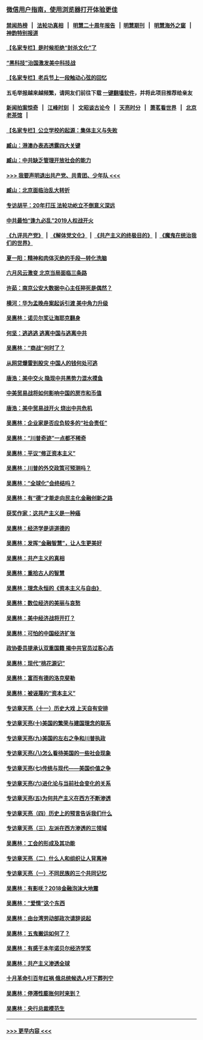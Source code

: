 ### [微信用户指南，使用浏览器打开体验更佳](https://github.com/gfw-breaker/banned-news1/blob/master/indexes/wechat-guide.md?t=0)
#### [禁闻热榜](热点新闻.md?t=0)  &nbsp;&nbsp;|&nbsp;&nbsp; [法轮功真相](https://github.com/gfw-breaker/truth/blob/master/README.md?t=0) &nbsp;&nbsp;|&nbsp;&nbsp; [明慧二十周年报告](https://github.com/gfw-breaker/mh-reports/blob/master/README.md?t=0) &nbsp;&nbsp;|&nbsp;&nbsp;[明慧期刊](https://github.com/gfw-breaker/mh-qikan) &nbsp;&nbsp;|&nbsp;&nbsp; [明慧海外之窗](https://github.com/gfw-breaker/mh-news/blob/master/README.md?t=0) &nbsp;&nbsp;|&nbsp;&nbsp; [神韵特别报道](https://github.com/gfw-breaker/mh-news/blob/master/shenyun.md?t=0)
#### [【名家专栏】是时候拒绝“封杀文化”了](../pages/nsc423/n11814093.md?t=02121602) 
#### [“黑科技”治国激发美中科技战](../pages/nsc423/n11638056.md?t=02121602) 
#### [【名家专栏】老兵节上一段触动心弦的回忆](../pages/nsc423/n11646016.md?t=02121602) 
#### 五毛举报越来越频繁，请网友们前往下载 [一键翻墙软件](https://github.com/gfw-breaker/ssr-accounts)，并将此项目推荐给亲友
#### [新闻拍案惊奇](https://github.com/gfw-breaker/banned-news1/blob/master/pages/link4.md) &nbsp;&nbsp;|&nbsp;&nbsp; [江峰时刻](https://github.com/gfw-breaker/banned-news1/blob/master/pages/link4.md) &nbsp;&nbsp;|&nbsp;&nbsp; [文昭谈古论今](https://github.com/gfw-breaker/banned-news1/blob/master/pages/link4.md) &nbsp;&nbsp;|&nbsp;&nbsp; [天亮时分](https://github.com/gfw-breaker/banned-news1/blob/master/pages/link4.md) &nbsp;&nbsp;|&nbsp;&nbsp; [萧茗看世界](https://github.com/gfw-breaker/banned-news1/blob/master/pages/link4.md) &nbsp;&nbsp;|&nbsp;&nbsp; [北京老茶馆](https://github.com/gfw-breaker/banned-news1/blob/master/pages/link4.md) &nbsp;&nbsp;|&nbsp;&nbsp; 
#### [【名家专栏】公立学校的起源：集体主义与失败](../pages/nsc423/n11601833.md?t=02121602) 
#### [臧山：港澳办表态透露四大关键](../pages/nsc423/n11421628.md?t=02121602) 
#### [臧山：中共缺乏管理开放社会的能力](../pages/nsc423/n11407457.md?t=02121602) 
#### [>>> 我要声明退出共产党、共青团、少年队 <<<](https://github.com/begood0513/goodnews/blob/master/quit/letter.md) 
#### [臧山：北京面临治乱大转折](../pages/nsc423/n11406895.md?t=02121602) 
#### [专访胡平：20年打压 法轮功屹立不倒意义深远](../pages/nsc423/n11398800.md?t=02121602) 
#### [中共最怕“逢九必乱”2019人权战开火](../pages/nsc423/n11385248.md?t=02121602) 
#### [《九评共产党》](https://github.com/begood0513/9ping.md/blob/master/README.md) &nbsp;|&nbsp; [《解体党文化》](../../../../jtdwh.md/blob/master/README.md)  &nbsp;|&nbsp; [《共产主义的终极目的》](../../../../gczydzjmd.md/blob/master/README.md) &nbsp;|&nbsp; [《魔鬼在统治我们的世界》](../../../../mgztzwmdsj.md/blob/master/README.md) 
#### [夏一阳：精神和肉体灭绝的手段—转化洗脑](../pages/nsc423/n11368250.md?t=02121602) 
#### [六月风云激变 北京当局面临三条路](../pages/nsc423/n11313668.md?t=02121602) 
#### [许茹：南京公安大数据中心主任猝死是偶然？](../pages/nsc423/n11064744.md?t=02121602) 
#### [横河：华为孟晚舟案起诉引渡 美中角力升级](../pages/nsc423/n11027230.md?t=02121602) 
#### [吴惠林：诺贝尔奖让海耶克翻身](../pages/nsc423/n10890049.md?t=02121602) 
#### [何坚：逃逃逃 逃离中国与逃离中共](../pages/nsc423/n10592891.md?t=02121602) 
#### [吴惠林：“商战”何时了？](../pages/nsc423/n10573558.md?t=02121602) 
#### [从网贷爆雷到股灾 中国人的钱何处可逃](../pages/nsc423/n10572800.md?t=02121602) 
#### [唐浩：美中交火 隐现中共黑势力混水摸鱼](../pages/nsc423/n10544040.md?t=02121602) 
#### [中美贸易战将如何影响中国的房市和币值](../pages/nsc423/n10543697.md?t=02121602) 
#### [唐浩：美中贸易战开火 烧出中共危机](../pages/nsc423/n10540126.md?t=02121602) 
#### [吴惠林：企业家是否应负较多的“社会责任”](../pages/nsc423/n10535022.md?t=02121602) 
#### [吴惠林：“川普奇迹”一点都不稀奇](../pages/nsc423/n10512808.md?t=02121602) 
#### [吴惠林：平议“修正资本主义”](../pages/nsc423/n10495724.md?t=02121602) 
#### [吴惠林：川普的外交政策可预测吗？](../pages/nsc423/n10462387.md?t=02121602) 
#### [吴惠林：“全球化”会终结吗？](../pages/nsc423/n10452838.md?t=02121602) 
#### [吴惠林：有“德”才能走向民主化金融创新之路](../pages/nsc423/n10432292.md?t=02121602) 
#### [获奖作家：这共产主义是一种癌](../pages/nsc423/n10431541.md?t=02121602) 
#### [吴惠林：经济学是讲道德的](../pages/nsc423/n10398014.md?t=02121602) 
#### [吴惠林：发挥“金融智慧”，让人生更美好](../pages/nsc423/n10375019.md?t=02121602) 
#### [吴惠林：共产主义的真相](../pages/nsc423/n10351394.md?t=02121602) 
#### [吴惠林：重拾古人的智慧](../pages/nsc423/n10337691.md?t=02121602) 
#### [吴惠林：理念永恒的《资本主义与自由》](../pages/nsc423/n10316274.md?t=02121602) 
#### [吴惠林：数位经济的美丽与哀愁](../pages/nsc423/n10292946.md?t=02121602) 
#### [吴惠林：美中经济战将开打？](../pages/nsc423/n10258825.md?t=02121602) 
#### [吴惠林：可怕的中国经济扩张](../pages/nsc423/n10219147.md?t=02121602) 
#### [政协委员提承认双重国籍 揭中共官员过客心态](../pages/nsc423/n10208809.md?t=02121602) 
#### [吴惠林：现代“桃花源记”](../pages/nsc423/n10185234.md?t=02121602) 
#### [吴惠林：富而有德的洛克斐勒](../pages/nsc423/n10142264.md?t=02121602) 
#### [吴惠林：被诬蔑的“资本主义”](../pages/nsc423/n10124816.md?t=02121602) 
#### [专访章天亮（十一）历史大戏 上天自有安排](../pages/nsc423/n10094905.md?t=02121602) 
#### [专访章天亮(十)美国的繁荣与建国理念的联系](../pages/nsc423/n10094899.md?t=02121602) 
#### [专访章天亮(九)美国的左右之争和川普执政](../pages/nsc423/n10094889.md?t=02121602) 
#### [专访章天亮(八)怎么看待美国的一些社会现象](../pages/nsc423/n10094857.md?t=02121602) 
#### [专访章天亮(七)传统与现代——美国价值之争](../pages/nsc423/n10093140.md?t=02121602) 
#### [专访章天亮(六)进化论与当前社会变化的关系](../pages/nsc423/n10092036.md?t=02121602) 
#### [专访章天亮(五)为何共产主义在西方不断渗透](../pages/nsc423/n10083620.md?t=02121602) 
#### [专访章天亮（四）历史上的预言告诉我们什么](../pages/nsc423/n10083606.md?t=02121602) 
#### [专访章天亮（三）左派在西方渗透的三领域](../pages/nsc423/n10081115.md?t=02121602) 
#### [吴惠林：工会的形成及其功能](../pages/nsc423/n10080633.md?t=02121602) 
#### [专访章天亮（二）什么人和组织让人背离神](../pages/nsc423/n10076637.md?t=02121602) 
#### [专访章天亮（一）不同民族的三个共同记忆](../pages/nsc423/n10074188.md?t=02121602) 
#### [吴惠林：有影呒？2018金融泡沫大地震](../pages/nsc423/n10040534.md?t=02121602) 
#### [吴惠林：“爱情”这个东西](../pages/nsc423/n10019423.md?t=02121602) 
#### [吴惠林：由台湾劳动部政次请辞说起](../pages/nsc423/n9979679.md?t=02121602) 
#### [吴惠林：五鬼搬运如何了？](../pages/nsc423/n9925338.md?t=02121602) 
#### [吴惠林：有感于本年诺贝尔经济学奖](../pages/nsc423/n9871883.md?t=02121602) 
#### [吴惠林：共产主义渗透全球](../pages/nsc423/n9812748.md?t=02121602) 
#### [十月革命引百年红祸 俄总统候选人吁下葬列宁](../pages/nsc423/n9810182.md?t=02121602) 
#### [吴惠林：停滞性膨胀何时来到？](../pages/nsc423/n9764136.md?t=02121602) 
#### [吴惠林：央行总裁模范生](../pages/nsc423/n9728134.md?t=02121602) 

----
#### [ >>> 更早内容 <<< ](../indexes/nsc423-earlier.md)
